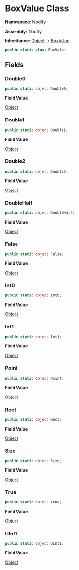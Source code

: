 # BoxValue Class  
  
**Namespace:** Nodify  
  
**Assembly:** Nodify  
  
**Inheritance:** [Object](https://docs.microsoft.com/en-us/dotnet/api/System.Object) → [BoxValue](BoxValue)  
  
```csharp  
public static class BoxValue  
```  
## Fields  
  
### Double0  
  
```csharp  
public static object Double0;  
```  
**Field Value**  
  
[Object](https://docs.microsoft.com/en-us/dotnet/api/System.Object)  
  
### Double1  
  
```csharp  
public static object Double1;  
```  
**Field Value**  
  
[Object](https://docs.microsoft.com/en-us/dotnet/api/System.Object)  
  
### Double2  
  
```csharp  
public static object Double2;  
```  
**Field Value**  
  
[Object](https://docs.microsoft.com/en-us/dotnet/api/System.Object)  
  
### DoubleHalf  
  
```csharp  
public static object DoubleHalf;  
```  
**Field Value**  
  
[Object](https://docs.microsoft.com/en-us/dotnet/api/System.Object)  
  
### False  
  
```csharp  
public static object False;  
```  
**Field Value**  
  
[Object](https://docs.microsoft.com/en-us/dotnet/api/System.Object)  
  
### Int0  
  
```csharp  
public static object Int0;  
```  
**Field Value**  
  
[Object](https://docs.microsoft.com/en-us/dotnet/api/System.Object)  
  
### Int1  
  
```csharp  
public static object Int1;  
```  
**Field Value**  
  
[Object](https://docs.microsoft.com/en-us/dotnet/api/System.Object)  
  
### Point  
  
```csharp  
public static object Point;  
```  
**Field Value**  
  
[Object](https://docs.microsoft.com/en-us/dotnet/api/System.Object)  
  
### Rect  
  
```csharp  
public static object Rect;  
```  
**Field Value**  
  
[Object](https://docs.microsoft.com/en-us/dotnet/api/System.Object)  
  
### Size  
  
```csharp  
public static object Size;  
```  
**Field Value**  
  
[Object](https://docs.microsoft.com/en-us/dotnet/api/System.Object)  
  
### True  
  
```csharp  
public static object True;  
```  
**Field Value**  
  
[Object](https://docs.microsoft.com/en-us/dotnet/api/System.Object)  
  
### UInt1  
  
```csharp  
public static object UInt1;  
```  
**Field Value**  
  
[Object](https://docs.microsoft.com/en-us/dotnet/api/System.Object)  
  
